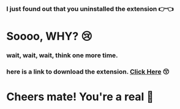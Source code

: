 ### I just found out that you uninstalled the extension :point_right::point_left:
# Soooo, WHY? :cry:

### wait, wait, wait, think one more time.
### here is a link to download the extension. [Click Here]() :kissing_closed_eyes:

# Cheers mate! You're a real :moyai: